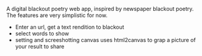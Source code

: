 A digital blackout poetry web app, inspired by newspaper blackout poetry.
The features are very simplistic for now.
- Enter an url, get a text rendition to blackout
- select words to show
- setting and screeshotting canvas uses html2canvas to grap a picture of your result to share